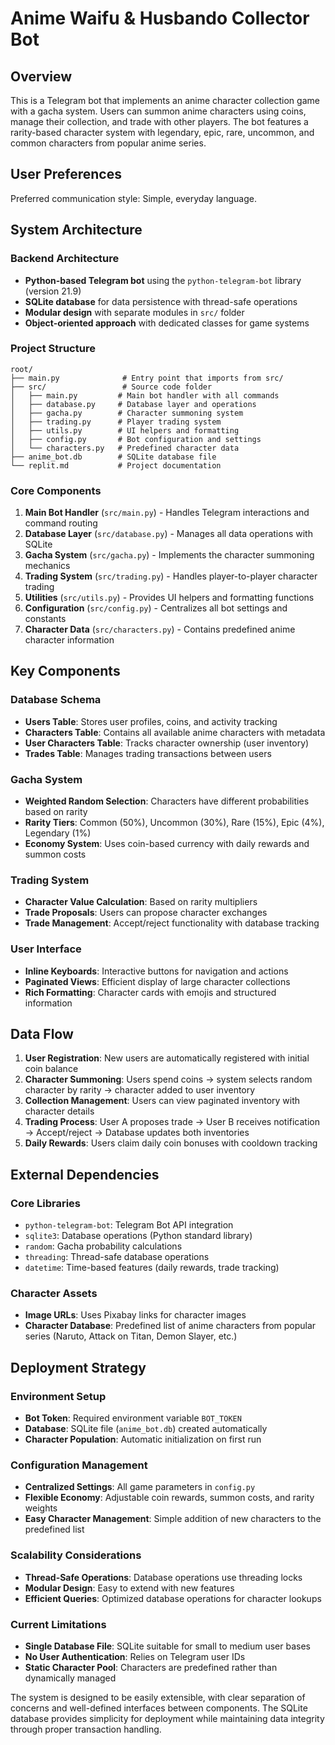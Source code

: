 # Anime Waifu & Husbando Collector Bot

## Overview

This is a Telegram bot that implements an anime character collection game with a gacha system. Users can summon anime characters using coins, manage their collection, and trade with other players. The bot features a rarity-based character system with legendary, epic, rare, uncommon, and common characters from popular anime series.

## User Preferences

Preferred communication style: Simple, everyday language.

## System Architecture

### Backend Architecture
- **Python-based Telegram bot** using the `python-telegram-bot` library (version 21.9)
- **SQLite database** for data persistence with thread-safe operations
- **Modular design** with separate modules in `src/` folder
- **Object-oriented approach** with dedicated classes for game systems

### Project Structure
```
root/
├── main.py              # Entry point that imports from src/
├── src/                 # Source code folder
│   ├── main.py         # Main bot handler with all commands
│   ├── database.py     # Database layer and operations
│   ├── gacha.py        # Character summoning system
│   ├── trading.py      # Player trading system
│   ├── utils.py        # UI helpers and formatting
│   ├── config.py       # Bot configuration and settings
│   └── characters.py   # Predefined character data
├── anime_bot.db        # SQLite database file
└── replit.md           # Project documentation
```

### Core Components
1. **Main Bot Handler** (`src/main.py`) - Handles Telegram interactions and command routing
2. **Database Layer** (`src/database.py`) - Manages all data operations with SQLite
3. **Gacha System** (`src/gacha.py`) - Implements the character summoning mechanics
4. **Trading System** (`src/trading.py`) - Handles player-to-player character trading
5. **Utilities** (`src/utils.py`) - Provides UI helpers and formatting functions
6. **Configuration** (`src/config.py`) - Centralizes all bot settings and constants
7. **Character Data** (`src/characters.py`) - Contains predefined anime character information

## Key Components

### Database Schema
- **Users Table**: Stores user profiles, coins, and activity tracking
- **Characters Table**: Contains all available anime characters with metadata
- **User Characters Table**: Tracks character ownership (user inventory)
- **Trades Table**: Manages trading transactions between users

### Gacha System
- **Weighted Random Selection**: Characters have different probabilities based on rarity
- **Rarity Tiers**: Common (50%), Uncommon (30%), Rare (15%), Epic (4%), Legendary (1%)
- **Economy System**: Uses coin-based currency with daily rewards and summon costs

### Trading System
- **Character Value Calculation**: Based on rarity multipliers
- **Trade Proposals**: Users can propose character exchanges
- **Trade Management**: Accept/reject functionality with database tracking

### User Interface
- **Inline Keyboards**: Interactive buttons for navigation and actions
- **Paginated Views**: Efficient display of large character collections
- **Rich Formatting**: Character cards with emojis and structured information

## Data Flow

1. **User Registration**: New users are automatically registered with initial coin balance
2. **Character Summoning**: Users spend coins → system selects random character by rarity → character added to user inventory
3. **Collection Management**: Users can view paginated inventory with character details
4. **Trading Process**: User A proposes trade → User B receives notification → Accept/reject → Database updates both inventories
5. **Daily Rewards**: Users claim daily coin bonuses with cooldown tracking

## External Dependencies

### Core Libraries
- `python-telegram-bot`: Telegram Bot API integration
- `sqlite3`: Database operations (Python standard library)
- `random`: Gacha probability calculations
- `threading`: Thread-safe database operations
- `datetime`: Time-based features (daily rewards, trade tracking)

### Character Assets
- **Image URLs**: Uses Pixabay links for character images
- **Character Database**: Predefined list of anime characters from popular series (Naruto, Attack on Titan, Demon Slayer, etc.)

## Deployment Strategy

### Environment Setup
- **Bot Token**: Required environment variable `BOT_TOKEN`
- **Database**: SQLite file (`anime_bot.db`) created automatically
- **Character Population**: Automatic initialization on first run

### Configuration Management
- **Centralized Settings**: All game parameters in `config.py`
- **Flexible Economy**: Adjustable coin rewards, summon costs, and rarity weights
- **Easy Character Management**: Simple addition of new characters to the predefined list

### Scalability Considerations
- **Thread-Safe Operations**: Database operations use threading locks
- **Modular Design**: Easy to extend with new features
- **Efficient Queries**: Optimized database operations for character lookups

### Current Limitations
- **Single Database File**: SQLite suitable for small to medium user bases
- **No User Authentication**: Relies on Telegram user IDs
- **Static Character Pool**: Characters are predefined rather than dynamically managed

The system is designed to be easily extensible, with clear separation of concerns and well-defined interfaces between components. The SQLite database provides simplicity for deployment while maintaining data integrity through proper transaction handling.